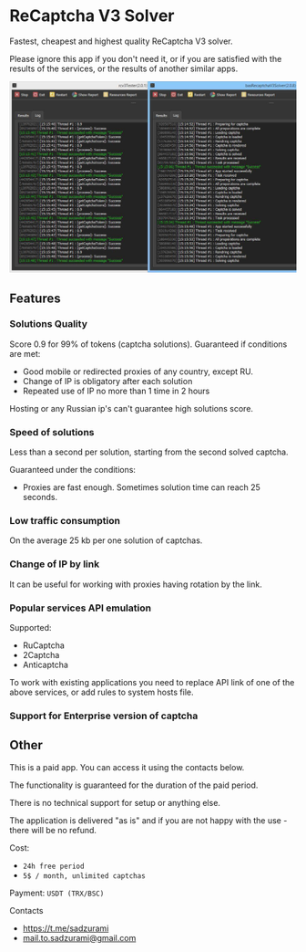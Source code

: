 # ReCaptcha V3 Solver

Fastest, cheapest and highest quality ReCaptcha V3 solver.

Please ignore this app if you don't need it, or if you are satisfied with the results of the services, or the results of another similar apps.

![](./tests-screen.jpg)

## Features

### Solutions Quality

Score 0.9 for 99% of tokens (captcha solutions).
Guaranteed if conditions are met:

-   Good mobile or redirected proxies of any country, except RU.
-   Change of IP is obligatory after each solution
-   Repeated use of IP no more than 1 time in 2 hours

Hosting or any Russian ip's can't guarantee high solutions score.

### Speed of solutions

Less than a second per solution, starting from the second solved captcha.

Guaranteed under the conditions:

-   Proxies are fast enough.
    Sometimes solution time can reach 25 seconds.

### Low traffic consumption

On the average 25 kb per one solution of captchas.

### Change of IP by link

It can be useful for working with proxies having rotation by the link.

### Popular services API emulation

Supported:

-   RuCaptcha
-   2Captcha
-   Anticaptcha

To work with existing applications you need to replace API link of one of the above services, or add rules to system hosts file.

### Support for Enterprise version of captcha

## Other

This is a paid app. You can access it using the contacts below.

The functionality is guaranteed for the duration of the paid period.

There is no technical support for setup or anything else.

The application is delivered "as is" and if you are not happy with the use - there will be no refund.

Cost:

-   `24h free period`
-   `5$ / month, unlimited captchas`

Payment: `USDT (TRX/BSC)`

Contacts

-   https://t.me/sadzurami
-   mail.to.sadzurami@gmail.com
